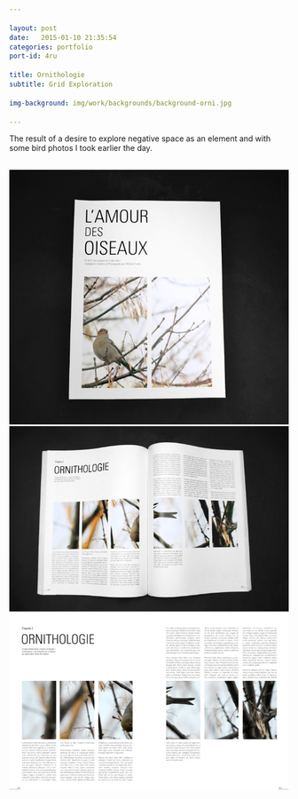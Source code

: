 ```yaml
---

layout: post
date:   2015-01-10 21:35:54
categories: portfolio
port-id: 4ru

title: Ornithologie
subtitle: Grid Exploration

img-background: img/work/backgrounds/background-orni.jpg

---
```


The result of a desire to explore negative space as an element and with some bird photos I took earlier the day.

<div class="image-container">
    <img class="clear" src=""/>
    <img class="w2" src="./img/work/orni/orni-cover.jpg"/>
    <img class="w2" src="./img/work/orni/orni-book.jpg"/>
    <img class="w2" src="./img/work/orni/orni-spread.jpg"/>
</div>